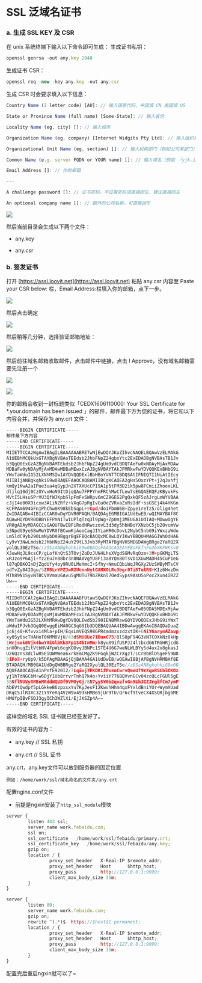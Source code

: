 # SSL 泛域名证书

### a. 生成 SSL KEY 及 CSR

在 unix 系统终端下输入以下命令即可生成：
生成证书私钥：

``` js
openssl genrsa -out any.key 2048
```

生成证书 CSR：

``` js
openssl req -new -key any.key -out any.csr
```

生成 CSR 时会要求填入以下信息：

``` js
Country Name (2 letter code) [AU]: // 输入国家代码，中国填 CN 美国填 US

State or Province Name (full name) [Some-State]: // 输入省份

Locality Name (eg, city) []: // 输入城市

Organization Name (eg, company) [Internet Widgits Pty Ltd]: // 输入组织机构（例如公司名）

Organizational Unit Name (eg, section) []: // 输入机构部门（例如公司某部门）

Common Name (e.g. server FQDN or YOUR name) []: // 输入域名（例如 「yjk.im」，如果要签发泛域名证书，这里填写 「*.yjk.im」）

Email Address []: // 你的邮箱

---

A challenge password []: // 证书密码，不设置密码请直接回车，建议直接回车

An optional company name []: // 额外的公司名称，可直接回车 
```
![](../img/csr.png)

然后当前目录会生成以下两个文件：

* any.key

* any.csr

### b. 签发证书

打开 [https://assl.loovit.net](https://assl.loovit.net) 粘贴 any.csr 内容至 Paste your CSR below: 栏，Email Address:栏填入你的邮箱，点下一步。

![](../img/assl.png)

然后点击确定

![](../img/ok.png)

然后稍等几分钟，选择验证邮箱地址：

![](../img/email.png)

然后前往域名邮箱收取邮件，点击邮件中链接，点击 I Approve，没有域名邮箱需要先注册一个

![](../img/chenggong.png)

![](../img/chenggong2.png)

你的邮箱会收到一封标题类似「CEDX1606110000: Your SSL Certificate for *.your.domain has been issued 」的邮件，邮件最下方为您的证书，将它和以下内容合并，并保存为 any.crt 文件：

``` js
-----BEGIN CERTIFICATE-----
邮件最下方内容
-----END CERTIFICATE-----
-----BEGIN CERTIFICATE-----
MIIETTCCAzWgAwIBAgILBAAAAAABRE7wNjEwDQYJKoZIhvcNAQELBQAwVzELMAkG  
A1UEBhMCQkUxGTAXBgNVBAoTEEdsb2JhbFNpZ24gbnYtc2ExEDAOBgNVBAsTB1Jv  
b3QgQ0ExGzAZBgNVBAMTEkdsb2JhbFNpZ24gUm9vdCBDQTAeFw0xNDAyMjAxMDAw  
MDBaFw0yNDAyMjAxMDAwMDBaMEwxCzAJBgNVBAYTAkJFMRkwFwYDVQQKExBHbG9i  
YWxTaWduIG52LXNhMSIwIAYDVQQDExlBbHBoYVNTTCBDQSAtIFNIQTI1NiAtIEcy  
MIIBIjANBgkqhkiG9w0BAQEFAAOCAQ8AMIIBCgKCAQEA2gHs5OxzYPt+j2q3xhfj  
kmQy1KwA2aIPue3ua4qGypJn2XTXXUcCPI9A1p5tFM3D2ik5pw8FCmiiZhoexLKL  
dljlq10dj0CzOYvvHoN9ItDjqQAu7FPPYhmFRChMwCfLew7sEGQAEKQFzKByvkFs  
MVtI5LHsuSPrVU3QfWJKpbSlpFmFxSWRpv6mCZ8GEG2PgQxkQF5zAJrgLmWYVBAA  
cJjI4e00X9icxw3A1iNZRfz+VXqG7pRgIvGu0eZVRvaZxRsIdF+ssGSEj4k4HKGn  
kCFPAm694GFn1PhChw8K98kEbSqpL+9Cpd/do1PbmB6B+Zpye1reTz5/olig4het  
ZwIDAQABo4IBIzCCAR8wDgYDVR0PAQH/BAQDAgEGMBIGA1UdEwEB/wQIMAYBAf8C  
AQAwHQYDVR0OBBYEFPXN1TwIUPlqTzq3l9pWg+Zp0mj3MEUGA1UdIAQ+MDwwOgYE  
VR0gADAyMDAGCCsGAQUFBwIBFiRodHRwczovL3d3dy5hbHBoYXNzbC5jb20vcmVw  
b3NpdG9yeS8wMwYDVR0fBCwwKjAooCagJIYiaHR0cDovL2NybC5nbG9iYWxzaWdu  
Lm5ldC9yb290LmNybDA9BggrBgEFBQcBAQQxMC8wLQYIKwYBBQUHMAGGIWh0dHA6  
Ly9vY3NwLmdsb2JhbHNpZ24uY29tL3Jvb3RyMTAfBgNVHSMEGDAWgBRge2YaRQ2X  
yolQL30EzTSo//z9SzANBgkqhkiG9w0BAQsFAAOCAQEAYEBoFkfnFo3bXKFWKsv0  
XJuwHqJL9csCP/gLofKnQtS3TOvjZoDzJUN4LhsXVgdSGMvRqOzm+3M+pGKMgLTS  
xRJzo9P6Aji+Yz2EuJnB8br3n8NA0VgYU8Fi3a8YQn80TsVD1XGwMADH45CuP1eG  
l87qDBKOInDjZqdUfy4oy9RU0LMeYmcI+Sfhy+NmuCQbiWqJRGXy2UzSWByMTsCV  
odTvZy84IOgu/5ZR8LrYPZJwR2UcnnNytGAMXOLRc3bgr07i5TelRS+KIz6HxzDm  
MTh89N1SyvNTBCVXVmaU6Avu5gMUTu79bZRknl7OedSyps9AsUSoPocZXun4IRZZ  
Uw==  
-----END CERTIFICATE-----
-----BEGIN CERTIFICATE-----
MIIDdTCCAl2gAwIBAgILBAAAAAABFUtaw5QwDQYJKoZIhvcNAQEFBQAwVzELMAkG  
A1UEBhMCQkUxGTAXBgNVBAoTEEdsb2JhbFNpZ24gbnYtc2ExEDAOBgNVBAsTB1Jv  
b3QgQ0ExGzAZBgNVBAMTEkdsb2JhbFNpZ24gUm9vdCBDQTAeFw05ODA5MDExMjAw  
MDBaFw0yODAxMjgxMjAwMDBaMFcxCzAJBgNVBAYTAkJFMRkwFwYDVQQKExBHbG9i  
YWxTaWduIG52LXNhMRAwDgYDVQQLEwdSb290IENBMRswGQYDVQQDExJHbG9iYWxT  
aWduIFJvb3QgQ0EwggEiMA0GCSqGSIb3DQEBAQUAA4IBDwAwggEKAoIBAQDaDuaZ  
jc6j40+Kfvvxi4Mla+pIH/EqsLmVEQS98GPR4mdmzxzdzxtIK+6NiY6arymAZavp  
xy0Sy6scTHAHoT0KMM0VjU/43dSMUBUc71DuxC73/OlS8pF94G3VNTCOXkNz8kHp  
1Wrjsok6Vjk4bwY8iGlbKk3Fp1S4bInMm/k8yuX9ifUSPJJ4ltbcdG6TRGHRjcdG  
snUOhugZitVtbNV4FpWi6cgKOOvyJBNPc1STE4U6G7weNLWLBYy5d4ux2x8gkasJ  
U26Qzns3dLlwR5EiUWMWea6xrkEmCMgZK9FGqkjWZCrXgzT/LCrBbBlDSgeF59N8  
9iFo7+ryUp9/k5DPAgMBAAGjQjBAMA4GA1UdDwEB/wQEAwIBBjAPBgNVHRMBAf8E  
BTADAQH/MB0GA1UdDgQWBBRge2YaRQ2XyolQL30EzTSo//z9SzANBgkqhkiG9w0B  
AQUFAAOCAQEA1nPnfE920I2/7LqivjTFKDK1fPxsnCwrvQmeU79rXqoRSLblCKOz  
yj1hTdNGCbM+w6DjY1Ub8rrvrTnhQ7k4o+YviiY776BQVvnGCv04zcQLcFGUl5gE  
38NflNUVyRRBnMRddWQVDf9VMOyGj/8N7yy5Y0b2qvzfvGn9LhJIZJrglfCm7ymP  
AbEVtQwdpf5pLGkkeB6zpxxxYu7KyJesF12KwvhHhm4qxFYxldBniYUr+WymXUad  
DKqC5JlR3XC321Y9YeRq4VzW9v493kHMB65jUr9TU/Qr6cf9tveCX4XSQRjbgbME  
HMUfpIBvFSDJ3gyICh3WZlXi/EjJKSZp4A==  
-----END CERTIFICATE-----
```

这样您的域名 SSL 证书就已经签发好了。

有效的证书内容为：

* any.key // SSL 私钥

* any.crt // SSL 证书

any.crt，any.key文件可以放到服务器的固定位置

    例如：/home/work/ssl/域名命名的文件夹/any.crt

配置nginx.conf文件

* 前提是ngxin安装了`http_ssl_module`模块

``` js
server {
        listen 443 ssl;
        server_name work.febaidu.com;
        ssl on;
        ssl_certificate   /home/work/ssl/febaidu/primary.crt;
        ssl_certificate_key   /home/work/ssl/febaidu/any.key;
        gzip on;
        location / {
                proxy_set_header   X-Real-IP $remote_addr;
                proxy_set_header   Host      $http_host;
                proxy_pass         http://127.0.0.1:9999;
                client_max_body_size 35m;
        }
}

server {
        listen 80;
        server_name work.febaidu.com;
        gzip on;
        rewrite ^(.*)$  https://$host$1 permanent;
        location / {
                proxy_set_header   X-Real-IP $remote_addr;
                proxy_set_header   Host      $http_host;
                proxy_pass         http://127.0.0.1:9999;
                client_max_body_size 35m;
        }
}
```

配置完后重启ngxin就可以了~
